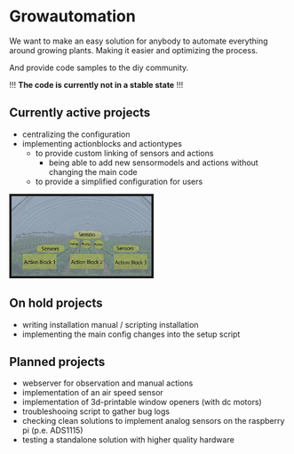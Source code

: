 # Growautomation
We want to make an easy solution for anybody to automate everything around growing plants.
Making it easier and optimizing the process.

And provide code samples to the diy community.

 !!! __The code is currently not in a stable state__ !!!

## Currently active projects
- centralizing the configuration
- implementing actionblocks and actiontypes
    - to provide custom linking of sensors and actions
        - being able to add new sensormodels and actions without changing the main code
    - to provide a simplified configuration for users

<img src="https://github.com/growautomation-at/controller/blob/master/manual/actionblocks.jpg" width="40%" style="float:middle;width:50%;height:50%" border="4" alt="actionblock example">

## On hold projects
- writing installation manual / scripting installation
- implementing the main config changes into the setup script

## Planned projects
- webserver for observation and manual actions
- implementation of an air speed sensor
- implementation of 3d-printable window openers (with dc motors)
- troubleshooing script to gather bug logs
- checking clean solutions to implement analog sensors on the raspberry pi (p.e. ADS1115)
- testing a standalone solution with higher quality hardware

